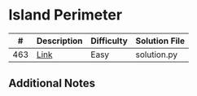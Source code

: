 # Island Perimeter
| #   | Description                                             | Difficulty | Solution File |
| --- | ------------------------------------------------------- | ---------- | ------------- |
| 463 | [Link](https://leetcode.com/problems/island-perimeter/) | Easy       | solution.py   |

## Additional Notes
